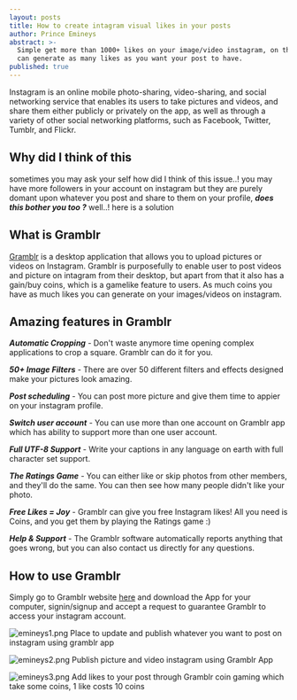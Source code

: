 ```yaml
---
layout: posts
title: How to create intagram visual likes in your posts
author: Prince Emineys
abstract: >-
  Simple get more than 1000+ likes on your image/video instagram, on this you
  can generate as many likes as you want your post to have.
published: true
---
```

Instagram is an online mobile photo-sharing, video-sharing, and social networking service that enables its users to take pictures and videos, and share them either publicly or privately on the app, as well as through a variety of other social networking platforms, such as Facebook, Twitter, Tumblr, and Flickr.

## **Why did I think of this**
sometimes you may ask your self how did I think of this issue..! you may have more followers in your account on instagram but they are purely domant upon whatever you post and share to them on your profile, **_does this bother you too ?_** well..! here is a solution

## **What is Gramblr**
[Gramblr](http://gramblr.com/uploader/#home) is a desktop application that allows you to upload pictures or videos on Instagram. Gramblr is purposefully to enable user to post videos and picture on intagram from their desktop, but apart from that it also has a gain/buy coins, which is a gamelike feature to users. As much coins you have as much likes you can generate on your images/videos on instagram. 

## **Amazing features in Gramblr**

_**Automatic Cropping**_ - 
Don't waste anymore time opening complex applications to crop a square. Gramblr can do it for you.

_**50+ Image Filters**_ - 
There are over 50 different filters and effects designed make your pictures look amazing.

_**Post scheduling**_ - 
You can post more picture and give them time to appier on your instagram profile.

_**Switch user account**_ - 
You can use more than one account on Gramblr app which has ability to support more than one user account.

_**Full UTF-8 Support**_ - 
Write your captions in any language on earth with full character set support.

_**The Ratings Game**_ - 
You can either like or skip photos from other members, and they'll do the same. You can then see how many people didn't like your photo.

_**Free Likes = Joy**_ - 
Gramblr can give you free Instagram likes! All you need is Coins, and you get them by playing the Ratings game :)

_**Help & Support**_ - 
The Gramblr software automatically reports anything that goes wrong, but you can also contact us directly for any questions.

## **How to use Gramblr**
Simply go to Gramblr website [here](http://gramblr.com/uploader/#home) and download the App for your computer, signin/signup and accept a request to guarantee Gramblr to access your instagram account.

![emineys1.png]({{site.baseurl}}/images/emineys1.png)
Place to update and publish whatever you want to post on instagram using gramblr app

![emineys2.png]({{site.baseurl}}/images/emineys2.png)
Publish picture and video instagram using Gramblr App 

![emineys3.png]({{site.baseurl}}/images/emineys3.png)
Add likes to your post through Gramblr coin gaming which take some coins, 1 like costs 10 coins


